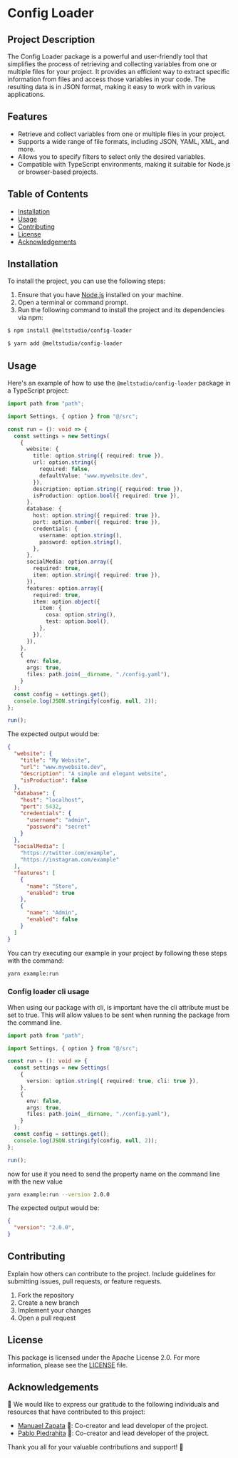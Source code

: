 # Config Loader
## Project Description

The Config Loader package is a powerful and user-friendly tool that simplifies the process of retrieving and collecting variables from one or multiple files for your project. It provides an efficient way to extract specific information from files and access those variables in your code. The resulting data is in JSON format, making it easy to work with in various applications.

## Features
- Retrieve and collect variables from one or multiple files in your project.
- Supports a wide range of file formats, including JSON, YAML, XML, and more.
- Allows you to specify filters to select only the desired variables.
- Compatible with TypeScript environments, making it suitable for Node.js or browser-based projects.

## Table of Contents

- [Installation](#installation)
- [Usage](#usage)
- [Contributing](#contributing)
- [License](#license)
- [Acknowledgements](#acknowledgements)

## Installation

To install the project, you can use the following steps:

1. Ensure that you have [Node.js](https://nodejs.org/) installed on your machine.
2. Open a terminal or command prompt.
3. Run the following command to install the project and its dependencies via npm:
```bash
$ npm install @meltstudio/config-loader
```
```bash
$ yarn add @meltstudio/config-loader
```

## Usage

Here's an example of how to use the `@meltstudio/config-loader` package in a TypeScript project:

```typescript
import path from "path";

import Settings, { option } from "@/src";

const run = (): void => {
  const settings = new Settings(
    {
      website: {
        title: option.string({ required: true }),
        url: option.string({
          required: false,
          defaultValue: "www.mywebsite.dev",
        }),
        description: option.string({ required: true }),
        isProduction: option.bool({ required: true }),
      },
      database: {
        host: option.string({ required: true }),
        port: option.number({ required: true }),
        credentials: {
          username: option.string(),
          password: option.string(),
        },
      },
      socialMedia: option.array({
        required: true,
        item: option.string({ required: true }),
      }),
      features: option.array({
        required: true,
        item: option.object({
          item: {
            cosa: option.string(),
            test: option.bool(),
          },
        }),
      }),
    },
    {
      env: false,
      args: true,
      files: path.join(__dirname, "./config.yaml"),
    }
  );
  const config = settings.get();
  console.log(JSON.stringify(config, null, 2));
};

run();
```
The expected output would be:
```json
{
  "website": {
    "title": "My Website",
    "url": "www.mywebsite.dev",
    "description": "A simple and elegant website",
    "isProduction": false
  },
  "database": {
    "host": "localhost",
    "port": 5432,
    "credentials": {
      "username": "admin",
      "password": "secret"
    }
  },
  "socialMedia": [
    "https://twitter.com/example",
    "https://instagram.com/example"
  ],
  "features": [
    {
      "name": "Store",
      "enabled": true
    },
    {
      "name": "Admin",
      "enabled": false
    }
  ]
}
```

You can try executing our example in your project by following these steps with the command:

```bash
yarn example:run
```
### Config loader cli usage
When using our package with cli, is important have the cli attribute must be set to true.
This will allow values to be sent when running the package from the command line.
```typescript
import path from "path";

import Settings, { option } from "@/src";

const run = (): void => {
  const settings = new Settings(
    {
      version: option.string({ required: true, cli: true }),
    },
    {
      env: false,
      args: true,
      files: path.join(__dirname, "./config.yaml"),
    }
  );
  const config = settings.get();
  console.log(JSON.stringify(config, null, 2));
};

run();
```
now for use it you need to send the property name on the command line with the new value
```bash
yarn example:run --version 2.0.0
```
The expected output would be:
```json
{
  "version": "2.0.0",
}
```
## Contributing
Explain how others can contribute to the project. Include guidelines for submitting issues, pull requests, or feature requests.

1. Fork the repository
2. Create a new branch
3. Implement your changes
4. Open a pull request

## License
This package is licensed under the Apache License 2.0. For more information, please see the [LICENSE](./LICENSE) file.

## Acknowledgements

🙌 We would like to express our gratitude to the following individuals and resources that have contributed to this project:

- [Manuael Zapata](https://github.com/author1) 🚀: Co-creator and lead developer of the project.
- [Pablo Piedrahita](https://github.com/author2) 👏: Co-creator and lead developer of the project.


Thank you all for your valuable contributions and support! 🎉
